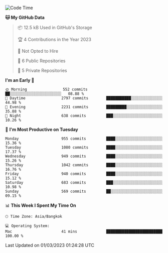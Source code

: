 <!--START_SECTION:waka-->
![Code Time](http://img.shields.io/badge/Code%20Time-1%2C484%20hrs%2048%20mins-blue)

**🐱 My GitHub Data** 

> 📦 12.5 kB Used in GitHub's Storage 
 > 
> 🏆 4 Contributions in the Year 2023
 > 
> 🚫 Not Opted to Hire
 > 
> 📜 6 Public Repositories 
 > 
> 🔑 5 Private Repositories 
 > 
**I'm an Early 🐤** 

```text
🌞 Morning                552 commits         ██░░░░░░░░░░░░░░░░░░░░░░░   08.88 % 
🌆 Daytime                2797 commits        ███████████░░░░░░░░░░░░░░   44.98 % 
🌃 Evening                2231 commits        █████████░░░░░░░░░░░░░░░░   35.88 % 
🌙 Night                  638 commits         ███░░░░░░░░░░░░░░░░░░░░░░   10.26 % 
```
📅 **I'm Most Productive on Tuesday** 

```text
Monday                   955 commits         ████░░░░░░░░░░░░░░░░░░░░░   15.36 % 
Tuesday                  1080 commits        ████░░░░░░░░░░░░░░░░░░░░░   17.37 % 
Wednesday                949 commits         ████░░░░░░░░░░░░░░░░░░░░░   15.26 % 
Thursday                 1042 commits        ████░░░░░░░░░░░░░░░░░░░░░   16.76 % 
Friday                   940 commits         ████░░░░░░░░░░░░░░░░░░░░░   15.12 % 
Saturday                 683 commits         ███░░░░░░░░░░░░░░░░░░░░░░   10.98 % 
Sunday                   569 commits         ██░░░░░░░░░░░░░░░░░░░░░░░   09.15 % 
```


📊 **This Week I Spent My Time On** 

```text
🕑︎ Time Zone: Asia/Bangkok

💻 Operating System: 
Mac                      41 mins             █████████████████████████   100.00 % 
```


 Last Updated on 01/03/2023 01:24:28 UTC
<!--END_SECTION:waka-->